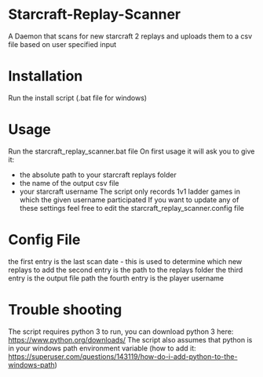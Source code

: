 # Starcraft-Replay-Scanner
A Daemon that scans for new starcraft 2 replays and uploads them to a csv file based on user specified input

# Installation
Run the install script (.bat file for windows)

# Usage
Run the starcraft_replay_scanner.bat file
On first usage it will ask you to give it:
- the absolute path to your starcraft replays folder
- the name of the output csv file
- your starcraft username
The script only records 1v1 ladder games in which the given username participated
If you want to update any of these settings feel free to edit the starcraft_replay_scanner.config file

# Config File
the first entry is the last scan date - this is used to determine which new replays to add
the second entry is the path to the replays folder
the third entry is the output file path
the fourth entry is the player username

# Trouble shooting
The script requires python 3 to run, you can download python 3 here: https://www.python.org/downloads/
The script also assumes that python is in your windows path environment variable (how to add it: https://superuser.com/questions/143119/how-do-i-add-python-to-the-windows-path)
